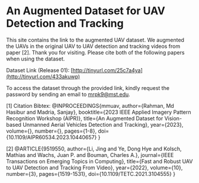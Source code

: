 # An Augmented Dataset for UAV Detection and Tracking 
This site contains the link to the augmented UAV dataset. We augmented the UAVs in the original UAV to UAV detection and tracking videos from paper [2]. Thank you for visiting. Please cite both of the following papers when using the dataset.

Dataset Link (Release 01): [http://tinyurl.com/25c7a4ya](http://tinyurl.com/433akuwp) 

To access the dataset through the provided link, kindly request the password by sending an email to mrpk9@mst.edu.

[1] Citation Bibtex: 
@INPROCEEDINGS{mmuav,
  author={Rahman, Md Hasibur and Madria, Sanjay},
  booktitle={2023 IEEE Applied Imagery Pattern Recognition Workshop (AIPR)}, 
  title={An Augmented Dataset for Vision-based Unmanned Aerial Vehicles Detection and Tracking}, 
  year={2023},
  volume={},
  number={},
  pages={1-8},
  doi={10.1109/AIPR60534.2023.10440657} 
}

[2] 
@ARTICLE{9519550,
  author={Li, Jing and Ye, Dong Hye and Kolsch, Mathias and Wachs, Juan P. and Bouman, Charles A.},
  journal={IEEE Transactions on Emerging Topics in Computing}, 
  title={Fast and Robust UAV to UAV Detection and Tracking From Video}, 
  year={2022},
  volume={10},
  number={3},
  pages={1519-1531},
  doi={10.1109/TETC.2021.3104555}
}


